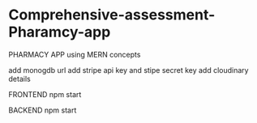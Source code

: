 # Comprehensive-assessment-Pharamcy-app
PHARMACY APP using MERN concepts

add monogdb url
add stripe api key and stipe secret key
add cloudinary details

FRONTEND
npm start


BACKEND
npm start
